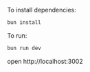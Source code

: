 To install dependencies:

```sh
bun install
```

To run:

```sh
bun run dev
```

open http://localhost:3002
